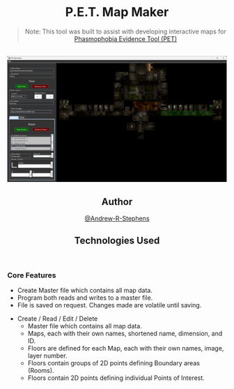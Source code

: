 
<div align='center'><h1>P.E.T. Map Maker</h1></div>

<div align='center'><blockquote>Note: This tool was built to assist with developing interactive maps for <a href="">Phasmophobia Evidence Tool (PET)</a></blockquote></div>

<br>

<div align='center'> 
    <div>
        <img title="PET Map Maker Demo" src="https://raw.githubusercontent.com/Andrew-R-Stephens/Andrew-R-Stephens/master/assets/PET_Map_Maker_Demo.png" alt="screenshot" />
    </div>
</div>

<div align='center'> 
    <h2>Author</h2>
    <div><a href="https://github.com/Andrew-R-Stephens">@Andrew-R-Stephens</a></div>
</div>

<div align='center'><h2>Technologies Used</h2></div>
<div align='center' style="display:float">
  <img src="https://img.shields.io/badge/-Java-F80000?logo=oracle&logoColor=white&style=bold" alt=""/>
  <img src="https://img.shields.io/badge/-JSON-black?logo=json&logoColor=white&style=bold" alt=""/>
</div>

<div>
    <h3>Core Features</h3>
    <ul>
        <li>Create Master file which contains all map data.</li>
        <li>Program both reads and writes to a master file.</li>
        <li>File is saved on request. Changes made are volatile until saving.</li>
    </ul>
    <ul>
        <li>Create / Read / Edit / Delete
          <ul>
            <li>Master file which contains all map data.</li>
            <li>Maps, each with their own names, shortened name, dimension, and ID.</li>
            <li>Floors are defined for each Map, each with their own names, image, layer number.</li>
            <li>Floors contain groups of 2D points defining Boundary areas (Rooms).</li>
            <li>Floors contain 2D points defining individual Points of Interest.</li>
          </ul>
        </li>
    </ul>
</div>
